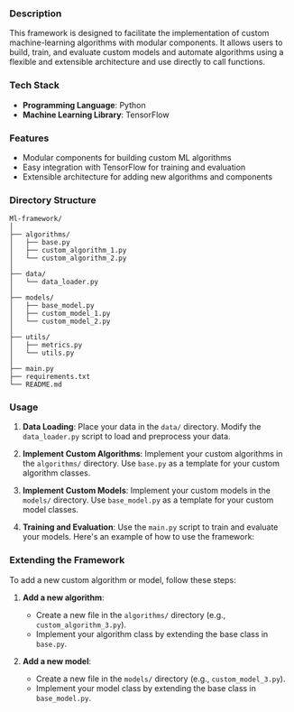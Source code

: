 ### Description

This framework is designed to facilitate the implementation of custom machine-learning algorithms with modular components. It allows users to build, train, and evaluate custom models and automate algorithms using a flexible and extensible architecture and use directly to call functions.

### Tech Stack

- **Programming Language**: Python
- **Machine Learning Library**: TensorFlow

### Features

- Modular components for building custom ML algorithms
- Easy integration with TensorFlow for training and evaluation
- Extensible architecture for adding new algorithms and components
  

### Directory Structure

```
Ml-framework/
│
├── algorithms/
│   ├── base.py
│   ├── custom_algorithm_1.py
│   └── custom_algorithm_2.py
│
├── data/
│   └── data_loader.py
│
├── models/
│   ├── base_model.py
│   ├── custom_model_1.py
│   └── custom_model_2.py
│
├── utils/
│   ├── metrics.py
│   └── utils.py
│
├── main.py
├── requirements.txt
└── README.md
```

### Usage

1. **Data Loading**:
    Place your data in the `data/` directory. Modify the `data_loader.py` script to load and preprocess your data.

2. **Implement Custom Algorithms**:
    Implement your custom algorithms in the `algorithms/` directory. Use `base.py` as a template for your custom algorithm classes.

3. **Implement Custom Models**:
    Implement your custom models in the `models/` directory. Use `base_model.py` as a template for your custom model classes.

4. **Training and Evaluation**:
    Use the `main.py` script to train and evaluate your models. Here's an example of how to use the framework:

### Extending the Framework

To add a new custom algorithm or model, follow these steps:

1. **Add a new algorithm**:
    - Create a new file in the `algorithms/` directory (e.g., `custom_algorithm_3.py`).
    - Implement your algorithm class by extending the base class in `base.py`.

2. **Add a new model**:
    - Create a new file in the `models/` directory (e.g., `custom_model_3.py`).
    - Implement your model class by extending the base class in `base_model.py`.

